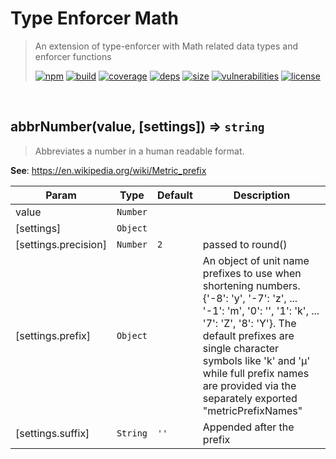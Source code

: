 # Type Enforcer Math

> An extension of type-enforcer with Math related data types and enforcer functions
>
> [![npm][npm]][npm-url]
[![build][build]][build-url]
[![coverage][coverage]][coverage-url]
[![deps][deps]][deps-url]
[![size][size]][size-url]
[![vulnerabilities][vulnerabilities]][vulnerabilities-url]
[![license][license]][license-url]


<br><a name="abbrNumber"></a>

## abbrNumber(value, [settings]) ⇒ <code>string</code>
> Abbreviates a number in a human readable format.

**See**: https://en.wikipedia.org/wiki/Metric_prefix  

| Param | Type | Default | Description |
| --- | --- | --- | --- |
| value | <code>Number</code> |  |  |
| [settings] | <code>Object</code> |  |  |
| [settings.precision] | <code>Number</code> | <code>2</code> | passed to round() |
| [settings.prefix] | <code>Object</code> |  | An object of unit name prefixes to use when shortening numbers. {'-8': 'y', '-7': 'z', ... '-1': 'm', '0': '', '1': 'k', ... '7': 'Z', '8': 'Y'}. The default prefixes are single character symbols like 'k' and 'μ' while full prefix names are provided via the separately exported "metricPrefixNames" |
| [settings.suffix] | <code>String</code> | <code>&#x27;&#x27;</code> | Appended after the prefix |


[npm]: https://img.shields.io/npm/v/type-enforcer-math.svg
[npm-url]: https://npmjs.com/package/type-enforcer-math
[build]: https://travis-ci.org/DarrenPaulWright/type-enforcer-math.svg?branch&#x3D;master
[build-url]: https://travis-ci.org/DarrenPaulWright/type-enforcer-math
[coverage]: https://coveralls.io/repos/github/DarrenPaulWright/type-enforcer-math/badge.svg?branch&#x3D;master
[coverage-url]: https://coveralls.io/github/DarrenPaulWright/type-enforcer-math?branch&#x3D;master
[deps]: https://david-dm.org/darrenpaulwright/type-enforcer-math.svg
[deps-url]: https://david-dm.org/darrenpaulwright/type-enforcer-math
[size]: https://packagephobia.now.sh/badge?p&#x3D;type-enforcer-math
[size-url]: https://packagephobia.now.sh/result?p&#x3D;type-enforcer-math
[vulnerabilities]: https://snyk.io/test/github/DarrenPaulWright/type-enforcer-math/badge.svg?targetFile&#x3D;package.json
[vulnerabilities-url]: https://snyk.io/test/github/DarrenPaulWright/type-enforcer-math?targetFile&#x3D;package.json
[license]: https://img.shields.io/github/license/DarrenPaulWright/type-enforcer-math.svg
[license-url]: https://npmjs.com/package/type-enforcer-math/LICENSE.md
